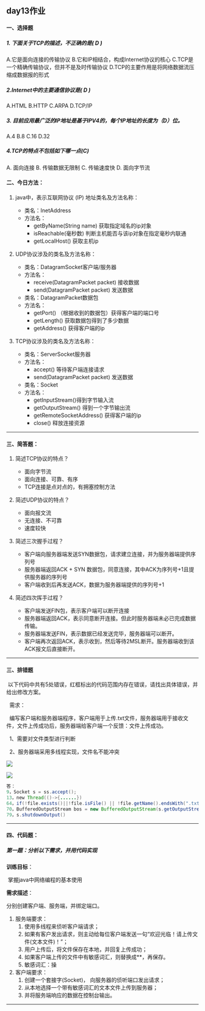 ##  day13作业

#### 一、选择题

##### 1. 下面关于TCP的描述，不正确的是( D )
A.它是面向连接的传输协议
B.它和IP相结合，构成Internet协议的核心
C.TCP是一个精确传输协议，但并不是及时传输协议
D.TCP的主要作用是将网络数据流压缩成数据报的形式

##### 2.Internet中的主要通信协议是( D )
A.HTML
B.HTTP
C.ARPA
D.TCP/IP

##### 3. 目前应用最广泛的IP地址是基于IPV4的，每个IP地址的长度为（D）位。
A.4
B.8
C.16
D.32

#####  4.TCP的特点不包括如下哪一点(C)
A. 面向连接
B. 传输数据无限制
C. 传输速度快
D. 面向字节流

#### 二、今日方法：

1. java中，表示互联网协议 (IP) 地址类名及方法名称：

   * 类名：InetAddress
   * 方法名：
      * getByName(String name)  获取指定域名的ip对象
      * isReachable(毫秒数)  判断主机能否与该ip对象在指定毫秒内联通
      * getLocalHost() 获取主机ip

2. UDP协议涉及的类名及方法名称：

   * 类名：DatagramSocket客户端/服务器
   * 方法名：
      * receive(DatagramPacket packet) 接收数据
      * send(DatagramPacket packet) 发送数据
   * 类名：DatagramPacket数据包
   * 方法名：
      * getPort() （根据收到的数据包）获得客户端的端口号
      * getLength()  获取数据包得到了多少数据
      * getAddress() 获得客户端的ip

3. TCP协议涉及的类名及方法名称：

   * 类名：ServerSocket服务器
   * 方法名：
      * accept() 等待客户端连接请求
      * send(DatagramPacket packet) 发送数据
   * 类名：Socket
   * 方法名：
      * getInputStream()得到字节输入流
      * getOutputStream() 得到一个字节输出流
      * getRemoteSocketAddress() 获得客户端的ip
      * close() 释放连接资源

------

#### 三、简答题：

1. 简述TCP协议的特点？

   * 面向字节流
   * 面向连接、可靠、有序
   * TCP连接是点对点的，有拥塞控制方法


2. 简述UDP协议的特点？

   * 面向报文流
   * 无连接、不可靠
   * 速度较快


3. 简述三次握手过程？

   * 客户端向服务器端发送SYN数据包，请求建立连接，并为服务器端提供序列号
   * 服务器端返回ACK + SYN 数据包，同意连接，其中ACK为序列号+1且提供服务器的序列号
   * 客户端收到后再发送ACK，数据为服务器端提供的序列号+1

4. 简述四次挥手过程？

   * 客户端发送FIN包，表示客户端可以断开连接
   * 服务器端返回ACK，表示同意断开连接。但此时服务器端未必已完成数据传输。
   * 服务器端发送FIN，表示数据已经发送完毕，服务器端可以断开。
   * 客户端再次返回ACK，表示收到，然后等待2MSL断开。服务器端收到该ACK报文后直接断开。

------

#### 三、排错题

 以下代码中共有5处错误，红框标出的代码范围内存在错误，请找出具体错误，并给出修改方案。

  需求：   

  编写客户端和服务器端程序，客户端用于上传.txt文件，服务器端用于接收文件，文件上传成功后，服务器端给客户端一个反馈：文件上传成功。

  1、需要对文件类型进行判断

  2、服务器端采用多线程实现，文件名不能冲突

![](image/1.png)

![](image/2.png)

```java
答：
9，Socket s = ss.accept(); 
13，new Thread(()->{......})  
64，if(!file.exists()||!file.isFile() || !file.getName().endsWith(".txt"))  
70，BufferedOutputStream bos = new BufferedOutputStream(s.getOutputStream());  
79，s.shutdownOutput()

```

------

#### 四、代码题：

##### 第一题：分析以下需求，并用代码实现

**训练目标**：

​	掌握java中网络编程的基本使用

**需求描述**：

分别创建客户端、服务端，并绑定端口。

1. 服务端要求：
   1. 使用多线程来侦听客户端请求；
   2. 如果有客户发出请求，则主动给每位客户端发送一句“欢迎光临！请上传文件(文本文件)！”；
   3. 用户上传后，将文件保存在本地，并回复上传成功；
   4. 如果客户端上传的文件中有敏感词汇，则替换成**，再保存。
   5. 敏感词汇：操
2. 客户端要求：
   1. 创建一个套接字(Socket)， 向服务器的侦听端口发出请求；
   2. 从本地选择一个带有敏感词汇的文本文件上传到服务器；
   3. 并将服务端响应的数据在控制台输出。



------










